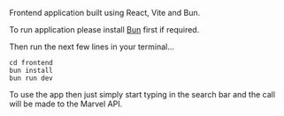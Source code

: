 Frontend application built using React, Vite and Bun.

To run application please install [Bun](https://bun.sh/docs/installation) first if required.

Then run the next few lines in your terminal...

```
cd frontend
bun install
bun run dev
```

To use the app then just simply start typing in the search bar and the call will be made to the Marvel API.
